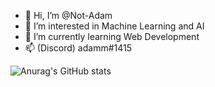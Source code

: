 - 👋 Hi, I’m @Not-Adam
- 👀 I’m interested in Machine Learning and AI
- 🌱 I’m currently learning Web Development
- 📫 (Discord) adamm#1415

<!---
Milit321/Milit321 is a ✨ special ✨ repository because its `README.md` (this file) appears on your GitHub profile.
You can click the Preview link to take a look at your changes.
--->

![Anurag's GitHub stats](https://github-readme-stats.vercel.app/api?username=Not-Adam&show_icons=true&theme=radical)

